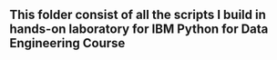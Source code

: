 ## This folder consist of all the scripts I build in hands-on laboratory for IBM Python for Data Engineering Course